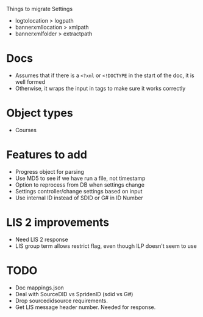 Things to migrate
Settings
- logtolocation > logpath
- bannerxmllocation > xmlpath
- bannerxmlfolder > extractpath






# Docs
* Assumes that if there is a `<?xml` or `<!DOCTYPE` in the start of the doc, it is well formed
* Otherwise, it wraps the input in <lmb> tags to make sure it works correctly

# Object types
* Courses

# Features to add
* Progress object for parsing
* Use MD5 to see if we have run a file, not timestamp
* Option to reprocess from DB when settings change
* Settings controller/change settings based on input
* Use internal ID instead of SDID or G# in ID Number

# LIS 2 improvements
* Need LIS 2 response
* LIS group term allows restrict flag, even though ILP doesn't seem to use

# TODO
* Doc mappings.json
* Deal with SourceDID vs SpridenID (sdid vs G#)
* Drop sourcedidsource requirements.
* Get LIS message header number. Needed for response.

